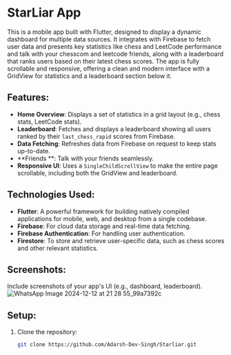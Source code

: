 # StarLiar App

This is a mobile app built with Flutter, designed to display a dynamic dashboard for multiple data sources. It integrates with Firebase to fetch user data and presents key statistics like chess and LeetCode performance and talk with your chesscom and leetcode friends, along with a leaderboard that ranks users based on their latest chess scores. The app is fully scrollable and responsive, offering a clean and modern interface with a GridView for statistics and a leaderboard section below it.

## Features:
- **Home Overview**: Displays a set of statistics in a grid layout (e.g., chess stats, LeetCode stats).
- **Leaderboard**: Fetches and displays a leaderboard showing all users ranked by their `last_chess_rapid` scores from Firebase.
- **Data Fetching**: Refreshes data from Firebase on request to keep stats up-to-date.
- **Friends **: Talk with your friends seamlessly.
- **Responsive UI**: Uses a `SingleChildScrollView` to make the entire page scrollable, including both the GridView and leaderboard.

## Technologies Used:
- **Flutter**: A powerful framework for building natively compiled applications for mobile, web, and desktop from a single codebase.
- **Firebase**: For cloud data storage and real-time data fetching.
- **Firebase Authentication**: For handling user authentication.
- **Firestore**: To store and retrieve user-specific data, such as chess scores and other relevant statistics.

## Screenshots:
Include screenshots of your app's UI (e.g., dashboard, leaderboard).
![WhatsApp Image 2024-12-12 at 21 28 55_99a7392c](https://github.com/user-attachments/assets/eafc9397-7bc4-44b2-99b3-24843dcaf1e6)

## Setup:

1. Clone the repository:
   ```bash
   git clone https://github.com/Adarsh-Dev-Singh/Starliar.git
